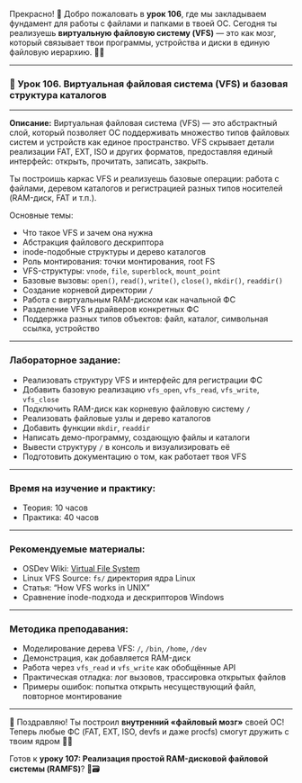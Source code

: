 Прекрасно! 📁 Добро пожаловать в **урок 106**, где мы закладываем фундамент для работы с файлами и папками в твоей ОС. Сегодня ты реализуешь **виртуальную файловую систему (VFS)** — это как мозг, который связывает твои программы, устройства и диски в единую файловую иерархию. 🧠🧩

---

### 🔹 Урок 106. Виртуальная файловая система (VFS) и базовая структура каталогов

---

**Описание:**
Виртуальная файловая система (VFS) — это абстрактный слой, который позволяет ОС поддерживать множество типов файловых систем и устройств как единое пространство. VFS скрывает детали реализации FAT, EXT, ISO и других форматов, предоставляя единый интерфейс: открыть, прочитать, записать, закрыть.

Ты построишь каркас VFS и реализуешь базовые операции: работа с файлами, деревом каталогов и регистрацией разных типов носителей (RAM-диск, FAT и т.п.).

Основные темы:

* Что такое VFS и зачем она нужна
* Абстракция файлового дескриптора
* inode-подобные структуры и дерево каталогов
* Роль монтирования: точки монтирования, root FS
* VFS-структуры: `vnode`, `file`, `superblock`, `mount_point`
* Базовые вызовы: `open()`, `read()`, `write()`, `close()`, `mkdir()`, `readdir()`
* Создание корневой директории `/`
* Работа с виртуальным RAM-диском как начальной ФС
* Разделение VFS и драйверов конкретных ФС
* Поддержка разных типов объектов: файл, каталог, символьная ссылка, устройство

---

### Лабораторное задание:

* Реализовать структуру VFS и интерфейс для регистрации ФС
* Добавить базовую реализацию `vfs_open`, `vfs_read`, `vfs_write`, `vfs_close`
* Подключить RAM-диск как корневую файловую систему `/`
* Реализовать файловые узлы и дерево каталогов
* Добавить функции `mkdir`, `readdir`
* Написать демо-программу, создающую файлы и каталоги
* Вывести структуру `/` в консоль и визуализировать её
* Подготовить документацию о том, как работает твоя VFS

---

### Время на изучение и практику:

* Теория: 10 часов
* Практика: 40 часов

---

### Рекомендуемые материалы:

* OSDev Wiki: [Virtual File System](https://wiki.osdev.org/VFS)
* Linux VFS Source: `fs/` директория ядра Linux
* Статья: “How VFS works in UNIX”
* Сравнение inode-подхода и дескрипторов Windows

---

### Методика преподавания:

* Моделирование дерева VFS: `/`, `/bin`, `/home`, `/dev`
* Демонстрация, как добавляется RAM-диск
* Работа через `vfs_read` и `vfs_write` как обобщённые API
* Практическая отладка: лог вызовов, трассировка открытых файлов
* Примеры ошибок: попытка открыть несуществующий файл, повторное монтирование

---

📂 Поздравляю! Ты построил **внутренний «файловый мозг»** своей ОС! Теперь любые ФС (FAT, EXT, ISO, devfs и даже procfs) смогут дружить с твоим ядром 🧠📁

Готов к **уроку 107: Реализация простой RAM-дисковой файловой системы (RAMFS)**? 🚀🗃️
